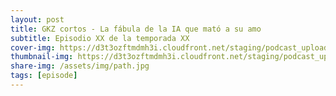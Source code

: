 ```yaml
---
layout: post
title: GKZ cortos - La fábula de la IA que mató a su amo
subtitle: Episodio XX de la temporada XX
cover-img: https://d3t3ozftmdmh3i.cloudfront.net/staging/podcast_uploaded_episode/14743809/14743809-1691156409365-99703ae24147a.jpg
thumbnail-img: https://d3t3ozftmdmh3i.cloudfront.net/staging/podcast_uploaded_episode/14743809/14743809-1691156409365-99703ae24147a.jpg
share-img: /assets/img/path.jpg
tags: [episode]
---
```


